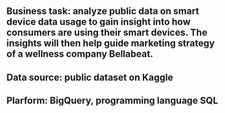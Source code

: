 ## Business task: analyze public data on smart device data usage to gain insight into how consumers are using their smart devices. The insights will then help guide marketing strategy of a wellness company Bellabeat.
## Data source: public dataset on Kaggle
## Plarform: BigQuery, programming language SQL
